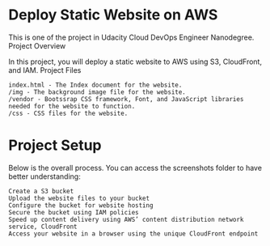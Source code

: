 # Deploy Static Website on AWS

This is one of the project in Udacity Cloud DevOps Engineer Nanodegree.
Project Overview

In this project, you will deploy a static website to AWS using S3, CloudFront, and IAM.
Project Files

    index.html - The Index document for the website.
    /img - The background image file for the website.
    /vendor - Bootssrap CSS framework, Font, and JavaScript libraries needed for the website to function.
    /css - CSS files for the website.

# Project Setup

Below is the overall process. You can access the screenshots folder to have better understanding:

    Create a S3 bucket
    Upload the website files to your bucket
    Configure the bucket for website hosting
    Secure the bucket using IAM policies
    Speed up content delivery using AWS’ content distribution network service, CloudFront
    Access your website in a browser using the unique CloudFront endpoint
